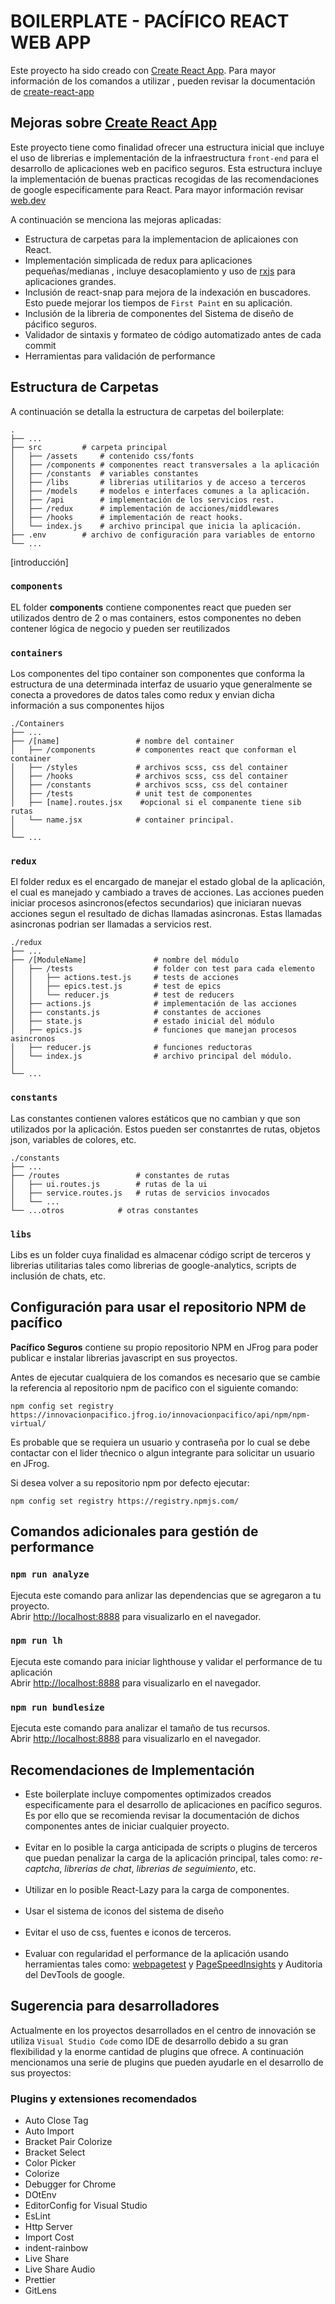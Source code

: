 # BOILERPLATE - PACÍFICO REACT WEB APP

Este proyecto ha sido creado con [Create React App](https://github.com/facebook/create-react-app). Para mayor información de los comandos a utilizar , pueden revisar la documentación de [create-react-app](./readme-create-app.md)

## Mejoras sobre [Create React App](https://github.com/facebook/create-react-app)

Este proyecto tiene como finalidad ofrecer una estructura inicial que incluye el uso de librerias e implementación de la infraestructura `front-end` para el desarrollo de aplicaciones web en pacifico seguros.
Esta estructura incluye la implementación de buenas practicas recogidas de las recomendaciones de google especificamente para React. Para mayor información revisar [web.dev](https://web.dev/react)

A continuación se menciona las mejoras aplicadas:

-   Estructura de carpetas para la implementacion de aplicaiones con React.
-   Implementación simplicada de redux para aplicaciones pequeñas/medianas , incluye desacoplamiento y uso de [rxjs](https://rxjs-dev.firebaseapp.com) para aplicaciones grandes.
-   Inclusión de react-snap para mejora de la indexación en buscadores. Esto puede mejorar los tiempos de `First Paint` en su aplicación.
-   Inclusión de la libreria de componentes del Sistema de diseño de pácifico seguros.
-   Validador de sintaxis y formateo de código automatizado antes de cada commit
-   Herramientas para validación de performance

## Estructura de Carpetas

A continuación se detalla la estructura de carpetas del boilerplate:

    .
    ├── ...
    ├── src			# carpeta principal
    │   ├── /assets		# contenido css/fonts
    │   ├── /components	# componentes react transversales a la aplicación
    │   ├── /constants	# variables constantes
    │   ├── /libs		# librerias utilitarios y de acceso a terceros
    │   ├── /models		# modelos e interfaces comunes a la aplicación.
    │   ├── /api    	# implementación de los servicios rest.
    │   ├── /redux		# implementación de acciones/middlewares
    │   ├── /hooks		# implementación de react hooks.
    │   └── index.js	# archivo principal que inicia la aplicación.
    ├── .env		# archivo de configuración para variables de entorno
    └── ...

[introducción]

### `components`

EL folder <b>components</b> contiene componentes react que pueden ser utilizados dentro de 2 o mas containers, estos componentes no deben contener lógica de negocio y pueden ser reutilizados

### `containers`

Los componentes del tipo container son componentes que conforma la estructura de una determinada interfaz de usuario yque generalmente se conecta a provedores de datos tales como redux y envian dicha información a sus componentes hijos

    ./Containers
    ├── ...
    ├── /[name]                 # nombre del container
    │   ├── /components         # componentes react que conforman el container
    │   ├── /styles             # archivos scss, css del container
    │   ├── /hooks              # archivos scss, css del container
    │   ├── /constants          # archivos scss, css del container
    │   ├── /tests              # unit test de componentes
    │   ├── [name].routes.jsx    #opcional si el companente tiene sib rutas
    │   └── name.jsx		    # container principal.
    │
    └── ...

### `redux`

El folder redux es el encargado de manejar el estado global de la aplicación, el cual es manejado y cambiado a traves de acciones. Las acciones pueden iniciar procesos asincronos(efectos secundarios) que iniciaran nuevas acciones segun el resultado de dichas llamadas asincronas. Estas llamadas asincronas podrian ser llamadas a servicios rest.

    ./redux
    ├── ...
    ├── /[ModuleName]			    # nombre del módulo
    │   ├── /tests		            # folder con test para cada elemento
    │   │   ├── actions.test.js		# tests de acciones
    │   │   ├── epics.test.js		# test de epics
    │   │   └── reducer.js			# test de reducers
    │   ├── actions.js		        # implementación de las acciones
    │   ├── constants.js		    # constantes de acciones
    │   ├── state.js		        # estado inicial del módulo
    │   ├── epics.js		        # funciones que manejan procesos asincronos
    │   ├── reducer.js		        # funciones reductoras
    │   └── index.js			    # archivo principal del módulo.
    │
    └── ...

### `constants`

Las constantes contienen valores estáticos que no cambian y que son utilizados por la aplicación. Estos pueden ser constanrtes de rutas, objetos json, variables de colores, etc.

    ./constants
    ├── ...
    ├── /routes			        # constantes de rutas
    │   ├── ui.routes.js		# rutas de la ui
    │   ├── service.routes.js	# rutas de servicios invocados
    │   └── ...
    └── ...otros			# otras constantes

### `libs`

Libs es un folder cuya finalidad es almacenar código script de terceros y librerias utilitarias tales como librerias de google-analytics, scripts de inclusión de chats, etc.

## Configuración para usar el repositorio NPM de pacífico

<b>Pacífico Seguros</b> contiene su propio repositorio NPM en JFrog para poder publicar e instalar librerias javascript en sus proyectos.

Antes de ejecutar cualquiera de los comandos es necesario que se cambie la referencia al repositorio npm de pacifico con el siguiente comando:

```
npm config set registry https://innovacionpacifico.jfrog.io/innovacionpacifico/api/npm/npm-virtual/
```

Es probable que se requiera un usuario y contraseña por lo cual se debe contactar con el lider tñecnico o algun integrante para solicitar un usuario en JFrog.

Si desea volver a su repositorio npm por defecto ejecutar:

```
npm config set registry https://registry.npmjs.com/
```

## Comandos adicionales para gestión de performance

### `npm run analyze`

Ejecuta este comando para anlizar las dependencias que se agregaron a tu proyecto.<br>
Abrir [http://localhost:8888](http://localhost:8888) para visualizarlo en el navegador.

### `npm run lh`

Ejecuta este comando para iniciar lighthouse y validar el performance de tu aplicación<br>
Abrir [http://localhost:8888](http://localhost:8888) para visualizarlo en el navegador.

### `npm run bundlesize`

Ejecuta este comando para analizar el tamaño de tus recursos.<br>
Abrir [http://localhost:8888](http://localhost:8888) para visualizarlo en el navegador.

## Recomendaciones de Implementación

-   Este boilerplate incluye compomentes optimizados creados especificamente para el desarrollo de aplicaciones en pacífico seguros. Es por ello que se recomienda revisar la documentación de dichos componentes antes de iniciar cualquier proyecto.<br/><br/>
-   Evitar en lo posible la carga anticipada de scripts o plugins de terceros que puedan penalizar la carga de la aplicación principal, tales como: _re-captcha_, _librerias de chat_, _librerias de seguimiento_, etc.<br/><br/>
-   Utilizar en lo posible React-Lazy para la carga de componentes.<br/><br/>
-   Usar el sistema de iconos del sistema de diseño<br/><br/>
-   Evitar el uso de css, fuentes e iconos de terceros.<br/><br/>
-   Evaluar con regularidad el performance de la aplicación usando herramientas tales como: [webpagetest](https://www.webpagetest.org/) y [PageSpeedInsights](https://developers.google.com/speed/pagespeed/insights/?hl=es) y Auditoria del DevTools de google.

## Sugerencia para desarrolladores

Actualmente en los proyectos desarrollados en el centro de innovación se utiliza `Visual Studio Code` como IDE de desarrollo debido a su gran flexibilidad y la enorme cantidad de plugins que ofrece. A continuación mencionamos una serie de plugins que pueden ayudarle en el desarrollo de sus proyectos:

### Plugins y extensiones recomendados

-   Auto Close Tag
-   Auto Import
-   Bracket Pair Colorize
-   Bracket Select
-   Color Picker
-   Colorize
-   Debugger for Chrome
-   DOtEnv
-   EditorConfig for Visual Studio
-   EsLint
-   Http Server
-   Import Cost
-   indent-rainbow
-   Live Share
-   Live Share Audio
-   Prettier
-   GitLens
